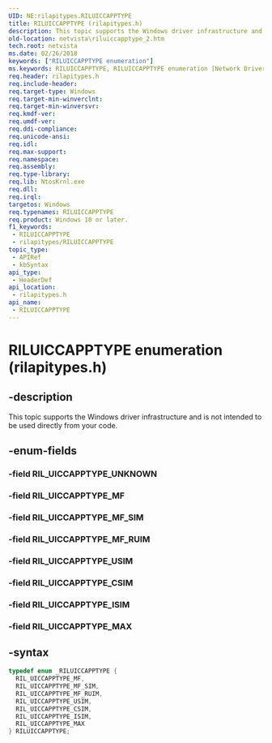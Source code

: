 ```yaml
---
UID: NE:rilapitypes.RILUICCAPPTYPE
title: RILUICCAPPTYPE (rilapitypes.h)
description: This topic supports the Windows driver infrastructure and is not intended to be used directly from your code.
old-location: netvista\riluiccapptype_2.htm
tech.root: netvista
ms.date: 02/26/2018
keywords: ["RILUICCAPPTYPE enumeration"]
ms.keywords: RILUICCAPPTYPE, RILUICCAPPTYPE enumeration [Network Drivers Starting with Windows Vista], RIL_UICCAPPTYPE_CSIM, RIL_UICCAPPTYPE_ISIM, RIL_UICCAPPTYPE_MAX, RIL_UICCAPPTYPE_MF, RIL_UICCAPPTYPE_MF_RUIM, RIL_UICCAPPTYPE_MF_SIM, RIL_UICCAPPTYPE_USIM, netvista.riluiccapptype_2, rilapitypes/RILUICCAPPTYPE, rilapitypes/RIL_UICCAPPTYPE_CSIM, rilapitypes/RIL_UICCAPPTYPE_ISIM, rilapitypes/RIL_UICCAPPTYPE_MAX, rilapitypes/RIL_UICCAPPTYPE_MF, rilapitypes/RIL_UICCAPPTYPE_MF_RUIM, rilapitypes/RIL_UICCAPPTYPE_MF_SIM, rilapitypes/RIL_UICCAPPTYPE_USIM
req.header: rilapitypes.h
req.include-header: 
req.target-type: Windows
req.target-min-winverclnt: 
req.target-min-winversvr: 
req.kmdf-ver: 
req.umdf-ver: 
req.ddi-compliance: 
req.unicode-ansi: 
req.idl: 
req.max-support: 
req.namespace: 
req.assembly: 
req.type-library: 
req.lib: NtosKrnl.exe
req.dll: 
req.irql: 
targetos: Windows
req.typenames: RILUICCAPPTYPE
req.product: Windows 10 or later.
f1_keywords:
 - RILUICCAPPTYPE
 - rilapitypes/RILUICCAPPTYPE
topic_type:
 - APIRef
 - kbSyntax
api_type:
 - HeaderDef
api_location:
 - rilapitypes.h
api_name:
 - RILUICCAPPTYPE
---
```


# RILUICCAPPTYPE enumeration (rilapitypes.h)


## -description

This topic supports the Windows driver infrastructure and is not intended to be used directly from your code.

## -enum-fields

### -field RIL_UICCAPPTYPE_UNKNOWN

### -field RIL_UICCAPPTYPE_MF

### -field RIL_UICCAPPTYPE_MF_SIM

### -field RIL_UICCAPPTYPE_MF_RUIM

### -field RIL_UICCAPPTYPE_USIM

### -field RIL_UICCAPPTYPE_CSIM

### -field RIL_UICCAPPTYPE_ISIM

### -field RIL_UICCAPPTYPE_MAX

## -syntax

```cpp
typedef enum _RILUICCAPPTYPE {
  RIL_UICCAPPTYPE_MF,
  RIL_UICCAPPTYPE_MF_SIM,
  RIL_UICCAPPTYPE_MF_RUIM,
  RIL_UICCAPPTYPE_USIM,
  RIL_UICCAPPTYPE_CSIM,
  RIL_UICCAPPTYPE_ISIM,
  RIL_UICCAPPTYPE_MAX
} RILUICCAPPTYPE;
```

